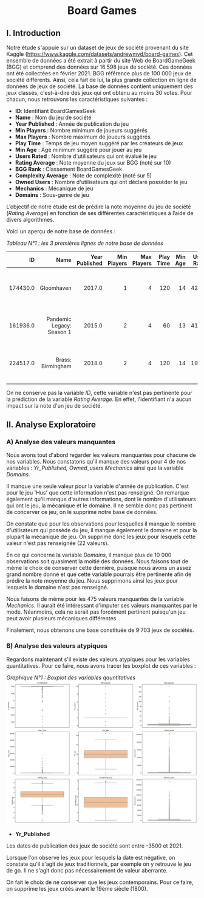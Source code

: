 <center><h1> Board Games </h1></center>

## I. Introduction

Notre étude s'appuie sur un dataset de jeux de société provenant du site Kaggle (https://www.kaggle.com/datasets/andrewmvd/board-games). Cet ensemble de données a été extrait à partir du site Web de BoardGameGeek (BGG) et comprend des données sur 16 598 jeux de société. Ces données ont été collectées en février 2021. BGG référence plus de 100 000 jeux de société différents. Ainsi, cela fait de lui, la plus grande collection en ligne de données de jeux de société. La base de données contient uniquement des jeux classés, c'est-à-dire des jeux qui ont obtenu au moins 30 votes. Pour chacun, nous retrouvons les caractéristiques suivantes :

- **ID**: Identifiant BoardGamesGeek
- **Name** : Nom du jeu de société
- **Year Published** : Année de publication du jeu 
- **Min Players** : Nombre minimum de joueurs suggérés
- **Max Players** : Nombre maximum de joueurs suggérés
- **Play Time** : Temps de jeu moyen suggéré par les créateurs de jeux
- **Min Age** : Age minimum suggéré pour jouer au jeu
- **Users Rated** : Nombre d'utilisateurs qui ont évalué le jeu
- **Rating Average** : Note moyenne du jeux sur BGG (noté sur 10)
- **BGG Rank** : Classement BoardGamesGeek
- **Complexity Average** : Note de complexité (noté sur 5)
- **Owned Users** : Nombre d'utilisateurs qui ont déclaré posséder le jeu
- **Mechanics** : Mécanique de jeu
- **Domains** : Sous-genre de jeu

L’objectif de notre étude est de prédire la note moyenne du jeu de société (*Rating Average*) en fonction de ses différentes caractéristiques à l’aide de divers algorithmes.

Voici un aperçu de notre base de données :

*Tableau N°1 :  les 3 premières lignes de notre base de données*

|ID|	Name	|Year Published	|Min Players|	Max Players	|Play Time|	Min Age|	Users Rated	|Rating Average	|BGG Rank|Complexity Average|	Owned Users|	Mechanics |Domains|
|-:|-------:|--------------:|----------:|------------:|--------:|-------:|-------------:|--------------:|-------:|-----------------:|-----------:|-----------:|------:|
|174430.0|Gloomhaven|2017.0|1|4	|120|	14|	42055|	8.79|	1|	3.86|	68323.0	|Action Queue, Action Retrieval, Campaign / Bat...	|Strategy Games, Thematic Games|
|161936.0|	Pandemic Legacy: Season 1|	2015.0|	2|	4|	60|	13|	41643|	8.61|2	|2.84	|65294.0|	Action Points, Cooperative Game, Hand Manageme...|	Strategy Games, Thematic Games|
|224517.0|	Brass: Birmingham|	2018.0|	2|	4|	120|	14	|19217|	8.66|	3	|3.91|	28785.0|	Hand Management, Income, Loans, Market, Networ...|	Strategy Games|

On ne conserve pas la variable *ID*, cette variable n'est pas pertinente pour la prédiction de la variable *Rating Average*. En effet, l'identifiant n'a aucun impact sur la note d'un jeu de société. 

## II. Analyse Exploratoire

### A) Analyse des valeurs manquantes

Nous avons tout d'abord regarder les valeurs manquantes pour chacune de nos variables. Nous constatons qu'il manque des valeurs pour 4 de nos variables : *Yr_Published, Owned_users Mechanics* ainsi que la variable *Domains*. 

Il manque une seule valeur pour la variable d'année de publication. C'est pour le jeu 'Hus' que cette information n'est pas renseigné. On remarque également qu'il manque d'autres informations, dont le nombre d'utilisateurs qui ont le jeu, la mécanique et le domaine. Il ne semble donc pas pertinent de concerver ce jeu, on le supprime notre base de données.

On constate que pour les observations pour lesquelles il manque le nombre d'utilisateurs qui possède du jeu, il manque également le domaine et pour la plupart la mécanique de jeu. On supprime donc les jeux pour lesquels cette valeur n'est pas renseignée (22 valeurs).

En ce qui concerne la variable *Domains*, il manque plus de 10 000 observations soit quasiment la moitié des données. Nous faisons tout de même le choix de conserver cette dernière, puisque nous avons un assez grand nombre donné et que cette variable pourrais être pertinente afin de prédire la note moyenne du jeu. Nous supprimons ainsi les jeux pour lesquels le domaine n'est pas renseigné.  

Nous faisons de même pour les 475 valeurs manquantes de la variable *Mechanics*. Il aurait été intéressant d'imputer ses valeurs manquantes par le mode. Néanmoins, cela ne serait pas forcément pertinent puisqu'un jeu peut avoir plusieurs mécaniques différentes. 

Finalement, nous obtenons une base constituée de 9 703 jeux de sociétés.

### B) Analyse des valeurs atypiques

Regardons maintenant s'il existe des valeurs atypiques pour les variables quantitatives. Pour ce faire, nous avons tracer les boxplot de ces variables : 

*Graphique N°1 : Boxplot des variables qauntitatives*
<img src="https://github.com/AnneLauure/Dossier-SVM/blob/main/Image/fig_2_intuition_svm.jpeg" alt="fig_2_intuition_svm" style="width:1400px;"/>

- **Yr_Published**





Les dates de publication des jeux de société sont entre -3500 et 2021.

Lorsque l'on observe les jeux pour lesquels la date est négative, on constate qu'il s'agit de jeux traditionnels, par exemple on y retrouve le jeu de go. Il ne s'agit donc pas nécessairement de valeur aberrante.

On fait le choix de ne conserver que les jeux contemporains. Pour ce faire, on supprime les jeux créés avant le 19ème siècle (1800).
